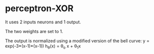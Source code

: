 # perceptron-XOR
It uses 2 inputs neurons and 1 output.

The two weights are set to 1.

The output is normalized using a modified version of the bell curve: y = exp(-3*(x-1)*(x-1))
h<sub>&theta;</sub>(x) = &theta;<sub>o</sub> x + &theta;<sub>1</sub>x
